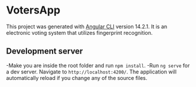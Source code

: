 
# VotersApp

This project was generated with [Angular CLI](https://github.com/angular/angular-cli) version 14.2.1. It is an electronic voting system that utilizes fingerprint recognition.

## Development server

-Make you are inside the root folder and run `npm install`.
-Run `ng serve` for a dev server. Navigate to `http://localhost:4200/`. The application will automatically reload if you change any of the source files.




